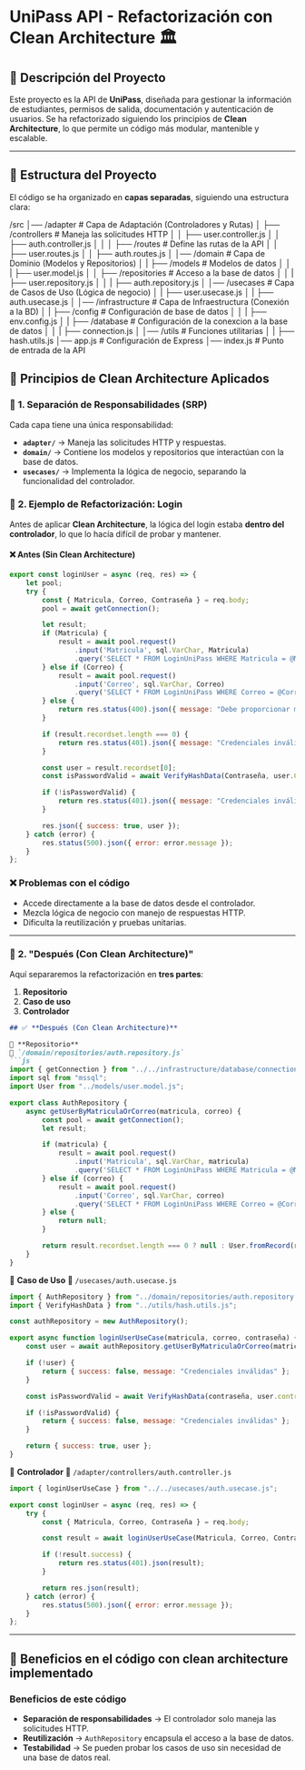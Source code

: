 # UniPass API - Refactorización con Clean Architecture 🏛️

## 📌 Descripción del Proyecto
Este proyecto es la API de **UniPass**, diseñada para gestionar la información de estudiantes, permisos de salida, documentación y autenticación de usuarios. Se ha refactorizado siguiendo los principios de **Clean Architecture**, lo que permite un código más modular, mantenible y escalable.

---

## 📂 Estructura del Proyecto
El código se ha organizado en **capas separadas**, siguiendo una estructura clara:

/src │── /adapter # Capa de Adaptación (Controladores y Rutas) 
     │ ├── /controllers # Maneja las solicitudes HTTP 
     │ │ ├── user.controller.js 
     │ │ ├── auth.controller.js 
     │ │ │ ├── /routes # Define las rutas de la API 
     │ │ ├── user.routes.js 
     │ │ ├── auth.routes.js 
     │ │── /domain # Capa de Dominio (Modelos y Repositorios) 
     │ | ├── /models # Modelos de datos 
     │ │ | ├── user.model.js 
     │ │ ├── /repositories # Acceso a la base de datos 
     │ │ | ├── user.repository.js 
     │ │ | ├── auth.repository.js 
     │ │── /usecases # Capa de Casos de Uso (Lógica de negocio) 
     │ |  ├── user.usecase.js 
     │ |  ├── auth.usecase.js 
     │ │── /infrastructure # Capa de Infraestructura (Conexión a la BD) 
     │ | ├── /config # Configuración de base de datos 
     │ │ | ├── env.config.js 
     │ | ├── /database # Configuración de la conexcion a la base de datos
     │ │ | ├── connection.js 
     │ │── /utils # Funciones utilitarias 
     │ | ├── hash.utils.js 
     │── app.js # Configuración de Express 
     │── index.js # Punto de entrada de la API 


## 🎯 **Principios de Clean Architecture Aplicados**

### 📌 **1. Separación de Responsabilidades (SRP)**
Cada capa tiene una única responsabilidad:
- **`adapter/`** → Maneja las solicitudes HTTP y respuestas.
- **`domain/`** → Contiene los modelos y repositorios que interactúan con la base de datos.
- **`usecases/`** → Implementa la lógica de negocio, separando la funcionalidad del controlador.

### 📌 **2. Ejemplo de Refactorización: Login**
Antes de aplicar **Clean Architecture**, la lógica del login estaba **dentro del controlador**, lo que lo hacía difícil de probar y mantener.

#### ❌ **Antes (Sin Clean Architecture)**
```js
export const loginUser = async (req, res) => {
    let pool;
    try {
        const { Matricula, Correo, Contraseña } = req.body;
        pool = await getConnection();

        let result;
        if (Matricula) {
            result = await pool.request()
                .input('Matricula', sql.VarChar, Matricula)
                .query('SELECT * FROM LoginUniPass WHERE Matricula = @Matricula');
        } else if (Correo) {
            result = await pool.request()
                .input('Correo', sql.VarChar, Correo)
                .query('SELECT * FROM LoginUniPass WHERE Correo = @Correo');
        } else {
            return res.status(400).json({ message: "Debe proporcionar matrícula o correo" });
        }

        if (result.recordset.length === 0) {
            return res.status(401).json({ message: "Credenciales inválidas" });
        }

        const user = result.recordset[0];
        const isPasswordValid = await VerifyHashData(Contraseña, user.Contraseña);

        if (!isPasswordValid) {
            return res.status(401).json({ message: "Credenciales inválidas" });
        }

        res.json({ success: true, user });
    } catch (error) {
        res.status(500).json({ error: error.message });
    }
};
```

### ❌ **Problemas con el código**
- Accede directamente a la base de datos desde el controlador.
- Mezcla lógica de negocio con manejo de respuestas HTTP.
- Dificulta la reutilización y pruebas unitarias.


---

### 📌 **2. "Después (Con Clean Architecture)"**
Aquí separaremos la refactorización en **tres partes**:
1. **Repositorio**
2. **Caso de uso**
3. **Controlador**

```md
## ✅ **Después (Con Clean Architecture)**

📌 **Repositorio**
📂 `/domain/repositories/auth.repository.js`
```js
import { getConnection } from "../../infrastructure/database/connection.js";
import sql from "mssql";
import User from "../models/user.model.js";

export class AuthRepository {
    async getUserByMatriculaOrCorreo(matricula, correo) {
        const pool = await getConnection();
        let result;

        if (matricula) {
            result = await pool.request()
                .input('Matricula', sql.VarChar, matricula)
                .query('SELECT * FROM LoginUniPass WHERE Matricula = @Matricula');
        } else if (correo) {
            result = await pool.request()
                .input('Correo', sql.VarChar, correo)
                .query('SELECT * FROM LoginUniPass WHERE Correo = @Correo');
        } else {
            return null;
        }

        return result.recordset.length === 0 ? null : User.fromRecord(result.recordset[0]);
    }
}
```


📌 **Caso de Uso**
📂 `/usecases/auth.usecase.js`
```js
import { AuthRepository } from "../domain/repositories/auth.repository.js";
import { VerifyHashData } from "../utils/hash.utils.js";

const authRepository = new AuthRepository();

export async function loginUserUseCase(matricula, correo, contraseña) {
    const user = await authRepository.getUserByMatriculaOrCorreo(matricula, correo);

    if (!user) {
        return { success: false, message: "Credenciales inválidas" };
    }

    const isPasswordValid = await VerifyHashData(contraseña, user.contraseña);

    if (!isPasswordValid) {
        return { success: false, message: "Credenciales inválidas" };
    }

    return { success: true, user };
}
```

📌 **Controlador**
📂 `/adapter/controllers/auth.controller.js`
```js
import { loginUserUseCase } from "../../usecases/auth.usecase.js";

export const loginUser = async (req, res) => {
    try {
        const { Matricula, Correo, Contraseña } = req.body;

        const result = await loginUserUseCase(Matricula, Correo, Contraseña);

        if (!result.success) {
            return res.status(401).json(result);
        }

        return res.json(result);
    } catch (error) {
        res.status(500).json({ error: error.message });
    }
};
```

---

## 📌 **Beneficios en el código con clean architecture implementado**

### **Beneficios de este código**
- **Separación de responsabilidades** → El controlador solo maneja las solicitudes HTTP.
- **Reutilización** → `AuthRepository` encapsula el acceso a la base de datos.
- **Testabilidad** → Se pueden probar los casos de uso sin necesidad de una base de datos real.
